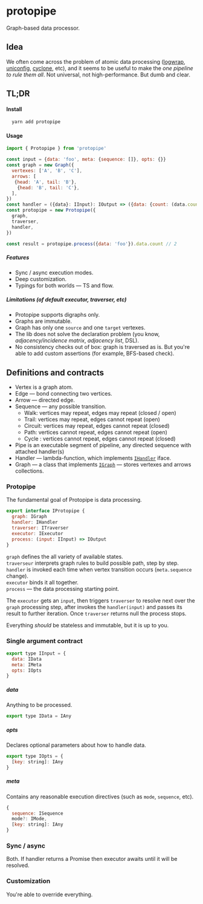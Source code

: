 # protopipe
Graph-based data processor.

## Idea
We often come across the problem of atomic data processing ([logwrap](https://github.com/qiwi/logwrap), [uniconfig](https://github.com/qiwi/uniconfig), [cyclone](https://github.com/qiwi/cyclone), etc), and it seems to be useful to make the _one pipeline to rule them all_.
Not universal, not high-performance. But dumb and clear.

## TL;DR
#### Install
```bash
  yarn add protopipe
```

#### Usage
```javascript
import { Protopipe } from 'protopipe'

const input = {data: 'foo', meta: {sequence: []}, opts: {}}
const graph = new Graph({
  vertexes: ['A', 'B', 'C'],
  arrows: [
   {head: 'A', tail: 'B'},
    {head: 'B', tail: 'C'},
  ],
})
const handler = ({data}: IInput): IOutput => ({data: {count: (data.count + 1 || 0)}})
const protopipe = new Protopipe({
  graph,
  traverser,
  handler,
})

const result = protopipe.process({data: 'foo'}).data.count // 2
```

##### Features
* Sync / async execution modes.
* Deep customization.
* Typings for both worlds — TS and flow.

##### Limitations (of default executor, traverser, etc)
* Protopipe supports digraphs only.
* Graphs are immutable.
* Graph has only one `source` and one `target` vertexes.
* The lib does not solve the declaration problem (you know, _adjacency/incidence matrix_, _adjacency list_, DSL).
* No consistency checks out of box: graph is traversed as is. But you're able to add custom assertions (for example, BFS-based check).

## Definitions and contracts
* Vertex is a graph atom.
* Edge — bond connecting two vertices.
* Arrow — directed edge.
* Sequence — any possible transition.
    * Walk: vertices may repeat, edges may repeat (closed / open)
    * Trail: vertices may repeat, edges cannot repeat (open)
    * Circuit: vertices may repeat, edges cannot repeat (closed)
    * Path: vertices cannot repeat, edges cannot repeat (open)
    * Cycle : vertices cannot repeat, edges cannot repeat (closed)
* Pipe is an executable segment of pipeline, any directed sequence with attached handler(s)
* Handler — lambda-function, which implements [`IHandler`](./src/main/ts/interface.ts) iface.
* Graph — a class that implements [`IGraph`](./src/main/ts/interface.ts) — stores vertexes and arrows collections.

### Protopipe
The fundamental goal of Protopipe is data processing.
```javascript
export interface IProtopipe {
  graph: IGraph
  handler: IHandler
  traverser: ITraverser
  executor: IExecutor
  process: (input: IInput) => IOutput
}
```

`graph` defines the all variety of available states.  
`traverseur` interprets graph rules to build possible path, step by step.  
`handler` is invoked each time when vertex transition occurs (`meta.sequence` change).  
`executor` binds it all together.  
`process` — the data processing starting point.

The `executor` gets an `input`, then triggers `traverser` to resolve next over the `graph` processing step, after invokes the `handler(input)` and passes its result to further iteration. Once `traverser` returns null the process stops.

Everything _should_ be stateless and immutable, but it is up to you.

### Single argument contract

```javascript
export type IInput = {
  data: IData
  meta: IMeta
  opts: IOpts
}
```
##### data
Anything to be processed.
```javascript
export type IData = IAny
```

##### opts
Declares optional parameters about how to handle data.
```javascript
export type IOpts = {
  [key: string]: IAny
}
```

##### meta
Contains any reasonable execution directives (such as `mode`, `sequence`, etc).
```javascript
{
  sequence: ISequence
  mode?: IMode,
  [key: string]: IAny
}
```

### Sync / async
Both. If handler returns a Promise then executor awaits until it will be resolved.

### Customization
You're able to override everything.
